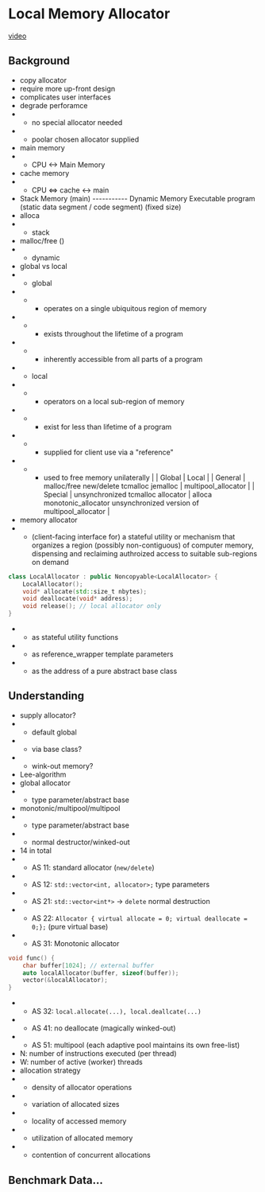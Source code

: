 # Local Memory Allocator

[video](https://www.youtube.com/watch?v=CVbnjydW5M0&index=7&list=PL_AKIMJc4roXJldxjJGtH8PJb4dY6nN1D)

## Background
* copy allocator
* require more up-front design
* complicates user interfaces
* degrade perforamce
* + no special allocator needed
* + poolar chosen allocator supplied
* main memory
* + CPU <-> Main Memory
* cache memory
* + CPU <=> cache <-> main
* Stack Memory (main) ----------- Dynamic Memory Executable program (static data segment / code segment) (fixed size)
* alloca
* + stack
* malloc/free (<new>)
* + dynamic
* global vs local
* + global
* + - operates on a single ubiquitous region of memory
* + - exists throughout the lifetime of a program
* + - inherently accessible from all parts of a program
* + local
* + - operators on a local sub-region of memory
* + - exist for less than lifetime of a program
* + - supplied for client use via a "reference"
* + - used to free memory unilaterally
|         | Global | Local |
| General | malloc/free new/delete tcmalloc jemalloc | multipool_allocator |
| Special | unsynchronized tcmalloc allocator | alloca monotonic_allocator unsynchronized version of multipool_allocator |
* memory allocator
* + (client-facing interface for) a stateful utility or mechanism that organizes a region (possibly non-contiguous) of computer memory, dispensing and reclaiming authroized access to suitable sub-regions on demand 
```c++
class LocalAllocator : public Noncopyable<LocalAllocator> {
    LocalAllocator();
    void* allocate(std::size_t nbytes);
    void deallocate(void* address);
    void release(); // local allocator only
}

```
* + as stateful utility functions
* + as reference_wrapper template parameters
* + as the address of a pure abstract base class

## Understanding
* supply allocator?
* + default global
* + via base class?
* + wink-out memory?
* Lee-algorithm
* global allocator
* + type parameter/abstract base
* monotonic/multipool/multipool<monotonic>
* + type parameter/abstract base
* + normal destructor/winked-out
* 14 in total
* + AS 11: standard allocator (`new/delete`)
* + AS 12: `std::vector<int, allocator>;` type parameters
* + AS 21: `std::vector<int*>` -> `delete` normal destruction
* + AS 22: `Allocator { virtual allocate = 0; virtual deallocate = 0;};` (pure virtual base)
* + AS 31: Monotonic allocator
```c++
void func() {
    char buffer[1024]; // external buffer
    auto localAllocator(buffer, sizeof(buffer));
    vector(&localAllocator);
}
```
* + AS 32: `local.allocate(...), local.deallcate(...)`
* + AS 41: no deallocate (magically winked-out)
* + AS 51: multipool (each adaptive pool maintains its own free-list)
* N: number of instructions executed (per thread)
* W: number of active (worker) threads
* allocation strategy
* + density of allocator operations
* + variation of allocated sizes
* + locality of accessed memory
* + utilization of allocated memory
* + contention of concurrent allocations

## Benchmark Data...